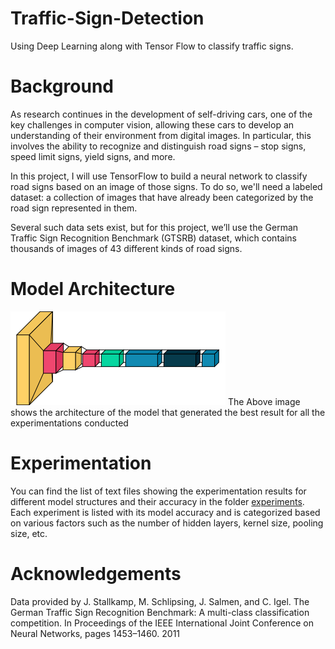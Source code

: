 # Traffic-Sign-Detection
Using Deep Learning along with Tensor Flow to classify traffic signs. 

# Background
As research continues in the development of self-driving cars, one of the key challenges in computer vision, allowing these cars to develop an understanding of their environment from digital images. In particular, this involves the ability to recognize and distinguish road signs – stop signs, speed limit signs, yield signs, and more.

In this project, I will use TensorFlow to build a neural network to classify road signs based on an image of those signs. To do so, we'll need a labeled dataset: a collection of images that have already been categorized by the road sign represented in them.

Several such data sets exist, but for this project, we’ll use the German Traffic Sign Recognition Benchmark (GTSRB) dataset, which contains thousands of images of 43 different kinds of road signs.

# Model Architecture
![Model Architecture](https://github.com/AbdulMutakabbir/Traffic-Sign-Detection/blob/main/assets/architecture.png)
The Above image shows the architecture of the model that generated the best result for all the experimentations conducted

# Experimentation
You can find the list of text files showing the experimentation results for different model structures and their accuracy in the folder [experiments](https://github.com/AbdulMutakabbir/Traffic-Sign-Detection/tree/main/experiments). 
Each experiment is listed with its model accuracy and is categorized based on various factors such as the number of hidden layers, kernel size, pooling size, etc.

# Acknowledgements
Data provided by J. Stallkamp, M. Schlipsing, J. Salmen, and C. Igel. The German Traffic Sign Recognition Benchmark: A multi-class classification competition. In Proceedings of the IEEE International Joint Conference on Neural Networks, pages 1453–1460. 2011
